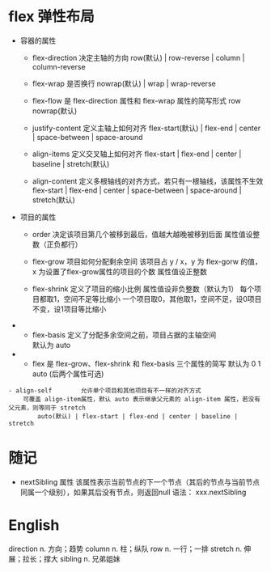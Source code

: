 
# flex 弹性布局

- 容器的属性

    - flex-direction    决定主轴的方向
        row(默认) | row-reverse | column | column-reverse

    - flex-wrap         是否换行
        nowrap(默认) | wrap | wrap-reverse 

    - flex-flow     是 flex-direction 属性和 flex-wrap 属性的简写形式
        row nowrap(默认)
    
    - justify-content       定义主轴上如何对齐
        flex-start(默认) | flex-end | center | space-between | space-around
    
    - align-items           定义交叉轴上如何对齐
        flex-start | flex-end | center | baseline | stretch(默认)

    - align-content       定义多根轴线的对齐方式，若只有一根轴线，该属性不生效  
        flex-start | flex-end | center | space-between | space-around | stretch(默认)

- 项目的属性

    - order     决定该项目第几个被移到最后，值越大越晚被移到后面
        属性值设整数（正负都行）

    - flex-grow     项目如何分配剩余空间    该项目占 y / x，y 为 flex-gorw 的值，x 为设置了flex-grow属性的项目的个数
        属性值设正整数

    - flex-shrink   定义了项目的缩小比例
        属性值设非负整数（默认为1）
            每个项目都取1，空间不足等比缩小
            一个项目取0，其他取1，空间不足，设0项目不变，设1项目等比缩小
    
 *   - flex-basis    定义了分配多余空间之前，项目占据的主轴空间          
        默认为 auto

 *   - flex          是 flex-grow、flex-shrink 和 flex-basis 三个属性的简写
        默认为  0 1 auto        (后两个属性可选)

    - align-self        允许单个项目和其他项目有不一样的对齐方式
        可覆盖 align-item属性，默认 auto 表示继承父元素的 align-item 属性，若没有父元素，则等同于 stretch
            auto(默认) | flex-start | flex-end | center | baseline | stretch



# 随记

- nextSibling 属性
    该属性表示当前节点的下一个节点（其后的节点与当前节点同属一个级别），如果其后没有节点，则返回null
    语法：   xxx.nextSibling

# English
 
direction   n. 方向；趋势
column      n. 柱；纵队
row         n. 一行；一排
stretch     n. 伸展；拉长；撑大
sibling     n. 兄弟姐妹


